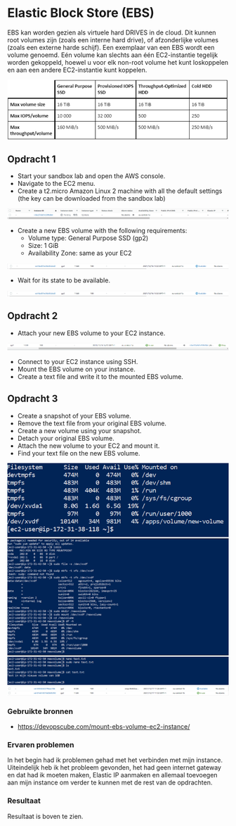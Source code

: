 # Elastic Block Store (EBS)

EBS kan worden gezien als virtuele hard DRIVES in de cloud. Dit kunnen root volumes zijn (zoals een interne hard drive), of afzonderlijke volumes (zoals een externe harde schijf). Een exemplaar van een EBS wordt een volume genoemd. Eén volume kan slechts aan één EC2-instantie tegelijk worden gekoppeld, hoewel u voor elk non-root volume het kunt loskoppelen en aan een andere EC2-instantie kunt koppelen.

![SCREENSHOT](../00_includes/Cloud07-1.png)



## Opdracht 1

- Start your sandbox lab and open the AWS console.
- Navigate to the EC2 menu.
- Create a t2.micro Amazon Linux 2 machine with all the default settings (the key can be downloaded from the sandbox lab)

![SCREENSHOT](../00_includes/Cloud07-2.png)

- Create a new EBS volume with the following requirements:
    - Volume type: General Purpose SSD (gp2)
    - Size: 1 GiB
    - Availability Zone: same as your EC2

![SCREENSHOT](../00_includes/Cloud07-3.png)


- Wait for its state to be available.

![SCREENSHOT](../00_includes/Cloud07-3.png)


## Opdracht 2

- Attach your new EBS volume to your EC2 instance.

![SCREENSHOT](../00_includes/Cloud07-4.png)


- Connect to your EC2 instance using SSH.
- Mount the EBS volume on your instance.
- Create a text file and write it to the mounted EBS volume.


## Opdracht 3

- Create a snapshot of your EBS volume.
- Remove the text file from your original EBS volume.
- Create a new volume using your snapshot.
- Detach your original EBS volume.
- Attach the new volume to your EC2 and mount it.
- Find your text file on the new EBS volume.

![SCREENSHOT](../00_includes/Cloud07-5.png)
![SCREENSHOT](../00_includes/Cloud07-6.png)
![SCREENSHOT](../00_includes/Cloud07-7.png)
![SCREENSHOT](../00_includes/Cloud07-8.png)


### Gebruikte bronnen

- https://devopscube.com/mount-ebs-volume-ec2-instance/

### Ervaren problemen

In het begin had ik problemen gehad met het verbinden met mijn instance. Uiteindelijk heb ik het probleem gevonden, het had geen internet gateway en dat had ik moeten maken, Elastic IP aanmaken en allemaal toevoegen aan mijn instance om verder te kunnen met de rest van de opdrachten.

### Resultaat

Resultaat is boven te zien.
